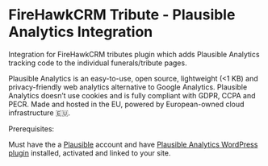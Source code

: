 # FireHawkCRM Tribute - Plausible Analytics Integration
Integration for FireHawkCRM tributes plugin which adds Plausible Analytics tracking code to the individual funerals/tribute pages.

Plausible Analytics is an easy-to-use, open source, lightweight (<1 KB) and privacy-friendly web analytics alternative to Google Analytics.
Plausible Analytics doesn’t use cookies and is fully compliant with GDPR, CCPA and PECR. Made and hosted in the EU, powered by European-owned cloud infrastructure 🇪🇺.

Prerequisites:

Must have the a [Plausible](https://plausible.io) account and have [Plausible Analytics WordPress plugin](https://wordpress.org/plugins/plausible-analytics/) installed, activated and linked to your site.

